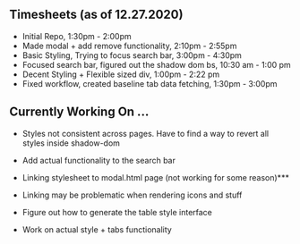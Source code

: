 ## Timesheets (as of 12.27.2020)

- Initial Repo, 1:30pm - 2:00pm
- Made modal + add remove functionality, 2:10pm - 2:55pm
- Basic Styling, Trying to focus search bar, 3:00pm - 4:30pm
- Focused search bar, figured out the shadow dom bs, 10:30 am - 1:00 pm
- Decent Styling + Flexible sized div, 1:00pm - 2:22 pm
- Fixed workflow, created baseline tab data fetching, 1:30pm - 3:00pm


## Currently Working On ...
- Styles not consistent across pages. Have to find a way to revert all styles inside shadow-dom
- Add actual functionality to the search bar
- Linking stylesheet to modal.html page (not working for some reason)***
- Linking may be problematic when rendering icons and stuff
- Figure out how to generate the table style interface 

- Work on actual style + tabs functionality